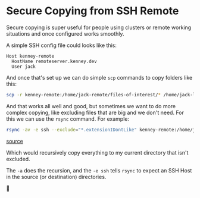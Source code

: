 # Secure Copying from SSH Remote

Secure copying is super useful for people using clusters or remote working situations and once configured works smoothly.

A simple SSH config file could looks like this:

```
Host kenney-remote
  HostName remoteserver.kenney.dev
  User jack
```

And once that's set up we can do simple `scp` commands to copy folders like this:

```bash
scp -r kenney-remote:/home/jack-remote/files-of-interest/* /home/jack-local/put-them-here-please
```

And that works all well and good, but sometimes we want to do more complex copying, like excluding files that are big and we don't need. For this we can use the `rsync` command. For example:

```bash
rsync -av -e ssh --exclude="*.extensionIDontLike" kenney-remote:/home/jack-remote/files-of-interest/* .
```

[source](https://www.cyberciti.biz/faq/scp-exclude-files-when-using-command-recursively-on-unix-linux/)

Which would recursively copy everything to my current directory that isn't excluded.

The `-a` does the recursion, and the `-e ssh` tells `rsync` to expect an SSH Host in the source (or destination) directories.

:tada:
